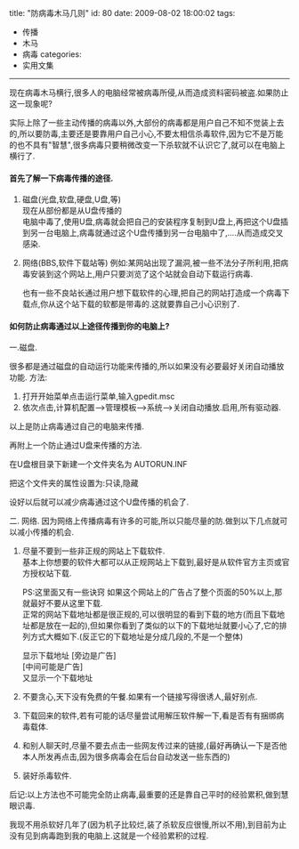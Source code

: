 title: "防病毒木马几则"
id: 80
date: 2009-08-02 18:00:02
tags: 
- 传播
- 木马
- 病毒
categories: 
- 实用文集
---


现在病毒木马横行,很多人的电脑经常被病毒所侵,从而造成资料密码被盗.如果防止这一现象呢?

实际上除了一些主动传播的病毒以外,大部份的病毒都是用户自己不知不觉装上去的,所以要防毒,主要还是要靠用户自己小心,不要太相信杀毒软件,因为它不是万能的也不具有&quot;智慧&quot;,很多病毒只要稍微改变一下杀软就不认识它了,就可以在电脑上横行了.

<!--more-->

#### 首先了解一下病毒传播的途径.

1. 磁盘(光盘,软盘,硬盘,U盘,等)  
   现在从部份都是从U盘传播的  
   电脑中毒了,使用U盘,病毒就会把自己的安装程序复制到U盘上,再把这个U盘插到另一台电脑上,病毒就通过这个U盘传播到另一台电脑中了,....从而造成交叉感染.

2. 网络(BBS,软件下载站等)
   例如:某网站出现了漏洞,被一些不法分子所利用,把病毒安装到这个网站上,用户只要浏览了这个站就会自动下载运行病毒.

   也有一些不良站长通过用户想下载软件的心理,把自己的网站打造成一个病毒下载点,你从这个站下载的软都是带毒的.这就要靠自己小心识别了.

#### 如何防止病毒通过以上途径传播到你的电脑上?

一.磁盘.

 很多都是通过磁盘的自动运行功能来传播的,所以如果没有必要最好关闭自动播放功能.
 方法:  
 1. 打开开始菜单点击运行菜单,输入gpedit.msc
 2. 依次点击,计算机配置--&gt;管理模板--&gt;系统--&gt;关闭自动播放.启用,所有驱动器.

以上是防止病毒通过自己的电脑来传播.

 再附上一个防止通过U盘来传播的方法.
 
 在U盘根目录下新建一个文件夹名为 AUTORUN.INF
 
 把这个文件夹的属性设置为:只读,隐藏
 
 设好以后就可以减少病毒通过这个U盘传播的机会了.


二. 网络.
 因为网络上传播病毒有许多的可能,所以只能尽量的防.做到以下几点就可以减小传播的机会. 
 1. 尽量不要到一些非正规的网站上下载软件.  
    基本上你想要的软件大都可以从正规网站上下载到,最好是从软件官方主页或官方授权站下载.

	PS:这里面又有一些诀窍
	 如果这个网站上的广告占了整个页面的50%以上,那就最好不要从这里下载.  
	 正常的网站下载地址都是很正规的,可以很明显的看到下载的地方(而且下载地址都是放在一起的),但如果你看到了类似的以下的下载地址就要小心了,它的排列方式大概如下.(反正它的下载地址是分成几段的,不是一个整体)

	 显示下载地址 [旁边是广告]  
	 [中间可能是广告]  
	 又显示一个下载地址  
 2. 不要贪心,天下没有免费的午餐.如果有一个链接写得很诱人,最好别点.
 3. 下载回来的软件,若有可能的话尽量尝试用解压软件解一下,看是否有有捆绑病毒载体.
 4. 和别人聊天时,尽量不要去点击一些网友传过来的链接,(最好再确认一下是否他本人所发再点击,因为很多病毒会在后台自动发送一些东西的)
 5. 装好杀毒软件.

后记:以上方法也不可能完全防止病毒,最重要的还是靠自己平时的经验累积,做到慧眼识毒.

我现不用杀软好几年了(因为机子比较烂,装了杀软反应很慢,所以不用),到目前为止没有见到病毒跑到我的电脑上.这就是一个经验累积的过程.
